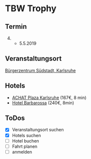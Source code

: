 # TBW Trophy

## Termin

4. - 5.5.2019

## Veranstaltungsort

[Bürgerzentrum Südstadt, Karlsruhe](https://goo.gl/maps/3rRFJzyqQ4m)

## Hotels

- [ACHAT Plaza Karlsruhe](http://www.booking.com/Share-1e4k5G) (167€, 8 min)
- [Hotel Barbarossa](http://www.booking.com/Share-IXut9W) (240€, 8min)

## ToDos

- [X] Veranstaltungsort suchen
- [X] Hotels suchen
- [ ] Hotel buchen
- [ ] Fahrt planen
- [ ] anmelden

